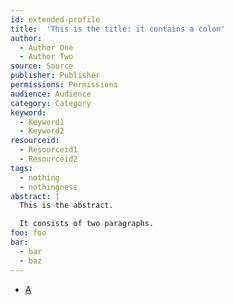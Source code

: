 ```yaml
---
id: extended-profile
title:  'This is the title: it contains a colon'
author:
  - Author One
  - Author Two
source: Source
publisher: Publisher
permissions: Permissions
audience: Audience
category: Category
keyword:
  - Keyword1
  - Keyword2
resourceid:
  - Resourceid1
  - Resourceid2
tags:
  - nothing
  - nothingness
abstract: |
  This is the abstract.

  It consists of two paragraphs.
foo: foo
bar:
  - bar
  - baz
---
```


* [A](topic-a.md)
